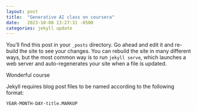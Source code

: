 ```yaml
---
layout: post
title:  "Generative AI class on coursera"
date:   2023-10-08 13:27:31 -0500
categories: jekyll update
---
```

You’ll find this post in your `_posts` directory. Go ahead and edit it and re-build the site to see your changes. You can rebuild the site in many different ways, but the most common way is to run `jekyll serve`, which launches a web server and auto-regenerates your site when a file is updated.

Wonderful course

Jekyll requires blog post files to be named according to the following format:

`YEAR-MONTH-DAY-title.MARKUP`
